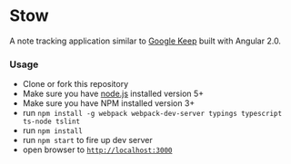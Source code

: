 # Stow
A note tracking application similar to [Google Keep](https://keep.google.com) built with Angular 2.0.

### Usage
- Clone or fork this repository
- Make sure you have [node.js](https://nodejs.org/) installed version 5+
- Make sure you have NPM installed version 3+
- run `npm install -g webpack webpack-dev-server typings typescript ts-node tslint`
- run `npm install`
- run `npm start` to fire up dev server
- open browser to [`http://localhost:3000`](http://localhost:3000)
